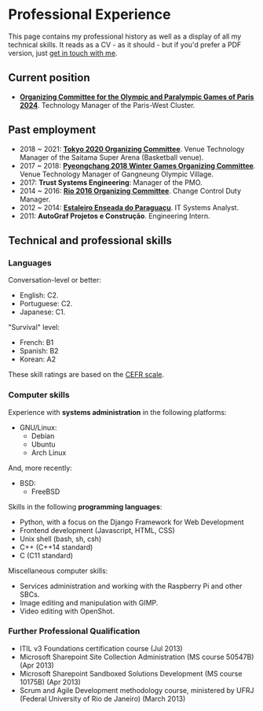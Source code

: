 # Professional Experience

This page contains my professional history as well as a display of all my technical skills. It reads as a CV - as it should - but if you'd prefer a PDF version, just [get in touch with me](/contact).

## Current position 

 - [**Organizing Committee for the Olympic and Paralympic Games of Paris 2024**](https://paris2024.org). Technology Manager of the Paris-West Cluster.

## Past employment

 - 2018 ~ 2021: [**Tokyo 2020 Organizing Committee**](https://tokyo2020.jp). Venue Technology Manager of the Saitama Super Arena (Basketball venue).
 - 2017 ~ 2018: [**Pyeongchang 2018 Winter Games Organizing Committee**](https://pyeongchang2018.com). Venue Technology Manager of Gangneung Olympic Village.
 - 2017: **Trust Systems Engineering**: Manager of the PMO.
 - 2014 ~ 2016: [**Rio 2016 Organizing Committee**](https://rio2016.com). Change Control Duty Manager.
 - 2012 ~ 2014: [**Estaleiro Enseada do Paraguaçu**](http://enseada.com). IT Systems Analyst.
 - 2011: **AutoGraf Projetos e Construção**. Engineering Intern.

## Technical and professional skills

### Languages

Conversation-level or better:

 - English: C2.
 - Portuguese: C2.
 - Japanese: C1.

"Survival" level:

 - French: B1
 - Spanish: B2
 - Korean: A2

These skill ratings are based on the [CEFR scale](https://en.wikipedia.org/wiki/Common_European_Framework_of_Reference_for_Languages).

### Computer skills

Experience with **systems administration** in the following platforms:

 - GNU/Linux:
    - Debian
    - Ubuntu
    - Arch Linux

And, more recently:

 - BSD:
    - FreeBSD

Skills in the following **programming languages**:

 - Python, with a focus on the Django Framework for Web Development
 - Frontend development (Javascript, HTML, CSS)
 - Unix shell (bash, sh, csh)
 - C++ (C++14 standard)
 - C (C11 standard)

Miscellaneous computer skills:

 - Services administration and working with the Raspberry Pi and other SBCs.
 - Image editing and manipulation with GIMP.
 - Video editing with OpenShot.

### Further Professional Qualification

 - ITIL v3 Foundations certification course (Jul 2013)
 - Microsoft Sharepoint Site Collection Administration (MS course 50547B) (Apr 2013)
 - Microsoft Sharepoint Sandboxed Solutions Development (MS course 10175B) (Apr 2013)
 - Scrum and Agile Development methodology course, ministered by UFRJ (Federal University of Rio de Janeiro) (March 2013)
